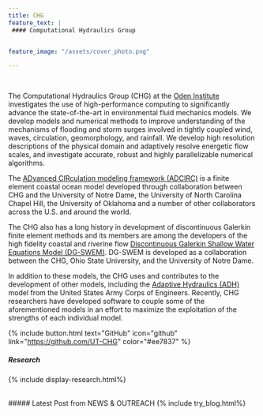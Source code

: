 ```yaml
---
title: CHG
feature_text: |
 #### Computational Hydraulics Group


feature_image: "/assets/cover_photo.png"

---
```


<br>

The Computational Hydraulics Group (CHG) at the [Oden Institute](https://oden.utexas.edu) investigates the use of high-performance computing to significantly advance the state-of-the-art in environmental fluid mechanics models. We develop models and numerical methods to improve understanding of the mechanisms of flooding and storm surges involved in tightly coupled wind, waves, circulation, geomorphology, and rainfall. We develop high resolution descriptions of the physical domain and adaptively resolve energetic flow scales, and investigate accurate, robust and highly parallelizable numerical algorithms. 


The [ADvanced CIRculation modeling framework (ADCIRC)](https://adcirc.org) is a finite element coastal ocean model developed through collaboration between CHG and the University of Notre Dame, the University of North Carolina Chapel Hill, the University of Oklahoma and a number of other collaborators across the U.S. and around the world. 


The CHG also has a long history in development of discontinuous Galerkin finite element methods and its members are among the developers of the high fidelity coastal and riverine flow [Discontinuous Galerkin Shallow Water Equations Model (DG-SWEM)](https://users.oden.utexas.edu/~michoski/dgswem_doc/index.html). DG-SWEM is developed as a collaboration between the CHG, Ohio State University, and the University of Notre Dame. 


In addition to these models, the CHG uses and contributes to the development of other models, including the [Adaptive Hydraulics (ADH)](https://www.erdc.usace.army.mil/Locations/CHL/AdH/) model from the United States Army Corps of Engineers. Recently, CHG researchers have developed software to couple some of the aforementioned models in an effort to maximize the exploitation of the strengths of each individual model. 


{% include button.html text="GitHub" icon="github" link="https://github.com/UT-CHG" color="#ee7837" %} 

<!-- {% include button.html text="Meet Our Team" link="/groups/" %} -->

##### Research
{% include display-research.html%}


<br>
##### Latest Post from NEWS & OUTREACH  
{% include try_blog.html%}

<br>


